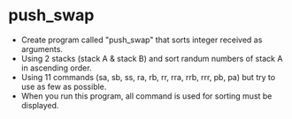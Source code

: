 # push_swap
+ Create program called "push_swap" that sorts integer received as arguments. <br>
+ Using 2 stacks (stack A & stack B) and sort randum numbers of stack A in ascending order. <br>
+ Using 11 commands (sa, sb, ss, ra, rb, rr, rra, rrb, rrr, pb, pa) but try to use as few as possible. <br>
+ When you run this program, all command is used for sorting must be displayed. <br>
